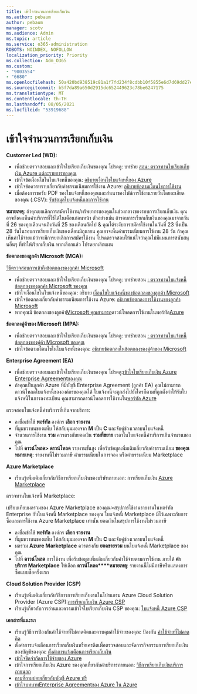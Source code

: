 ```yaml
---
title: เข้าใจจํานวนการเรียกเก็บเงิน
ms.author: pebaum
author: pebaum
manager: scotv
ms.audience: Admin
ms.topic: article
ms.service: o365-administration
ROBOTS: NOINDEX, NOFOLLOW
localization_priority: Priority
ms.collection: Adm_O365
ms.custom:
- "9003554"
- "6680"
ms.openlocfilehash: 50a420bd938519c81a1f7fd234f8cdbb10f5855e6d7d69dd27e261ebc7e0c091
ms.sourcegitcommit: b5f7da89a650d2915dc652449623c78be6247175
ms.translationtype: MT
ms.contentlocale: th-TH
ms.lasthandoff: 08/05/2021
ms.locfileid: "53919688"
---
```

# <a name="understand-billing-amount"></a>เข้าใจจํานวนการเรียกเก็บเงิน

**Customer Led (WD):**

- เพื่อช่วยตรวจสอบและเข้าใจใบเรียกเก็บเงินของคุณ โปรดดู: บทช่วย [สอน: ตรวจทานใบเรียกเก็บเงิน Azure แต่ละรายการของคุณ](https://docs.microsoft.com/azure/cost-management-billing/understand/review-individual-bill?WT.mc_id=Portal-Microsoft_Azure_Support)
- เข้าใจข้อเงื่อนไขในใบแจ้งหนี้ของคุณ: [อธิบายเงื่อนไขใบแจ้งหนี้ของ Azure](https://docs.microsoft.com/azure/cost-management-billing/understand/understand-invoice?WT.mc_id=Portal-Microsoft_Azure_Support)
- เข้าใจข้อควรทราบเกี่ยวกับค่าธรรมเนียมการใช้งาน Azure: [อธิบายข้อตามเงื่อนไขการใช้งาน](https://docs.microsoft.com/azure/cost-management-billing/understand/understand-usage?WT.mc_id=Portal-Microsoft_Azure_Support)
- เมื่อต้องการขอรับ PDF ของใบแจ้งหนี้ของคุณและสําเนาของไฟล์การใช้งานรายวันโดยละเอียดของคุณ (.CSV): [รับข้อมูลใบแจ้งหนี้และการใช้งาน](https://docs.microsoft.com/azure/billing/billing-download-azure-invoice-daily-usage-date?WT.mc_id=Portal-Microsoft_Azure_Support)

**หมายเหตุ**: ถ้าคุณยกเลิกการสมัครใช้งาน/ทรัพยากรของคุณในช่วงกลางของรอบการเรียกเก็บเงิน คุณอาจยังคงเห็นค่าบริการที่ใช้ได้ในเดือนก่อนหน้า ตัวอย่างเช่น ถ้ารอบการเรียกเก็บเงินของคุณมาจากวันที่ 26 ของทุกเดือนจนถึงวันที่ 25 ของเดือนถัดไป & คุณได้ระงับการสมัครใช้งานในวันที่ 23 ซึ่งเป็น 28 วันในรอบการเรียกเก็บเงินของเดือนมิถุนายน คุณอาจเห็นค่าธรรมเนียมการใช้งาน 28 วัน ถ้าคุณเห็นค่าใช้จ่ายแม้ว่าจะมีการยกเลิกการสมัครใช้งาน โปรดตรวจสอบให้แน่ใจว่าคุณไม่มีแผนการสนับสนุนอื่นๆ ที่ทําให้เรียกเก็บเงิน หากเลือกแล้ว โปรดยกเลิกแผน

**ข้อตกลงของลูกค้า Microsoft (MCA):**

[วิธีตรวจสอบการเข้าถึงข้อตกลงของลูกค้า Microsoft](https://docs.microsoft.com/azure/cost-management-billing/manage/download-azure-invoice-daily-usage-date?WT.mc_id=Portal-Microsoft_Azure_Support#check-access-to-a-microsoft-customer-agreement)

- เพื่อช่วยตรวจสอบและเข้าใจใบเรียกเก็บเงินของคุณ โปรดดู: บทช่วยสอน [: ตรวจทานใบแจ้งหนี้ข้อตกลงของลูกค้า Microsoft ของคุณ](https://docs.microsoft.com/azure/cost-management-billing/understand/review-customer-agreement-bill?WT.mc_id=Portal-Microsoft_Azure_Support)
- เข้าใจเงื่อนไขในใบแจ้งหนี้ของคุณ: อธิบาย [เงื่อนไขใบแจ้งหนี้ของข้อตกลงของลูกค้า Microsoft](https://docs.microsoft.com/azure/cost-management-billing/understand/mca-understand-your-invoice?WT.mc_id=Portal-Microsoft_Azure_Support)
- เข้าใจข้อตกลงเกี่ยวกับค่าธรรมเนียมการใช้งาน Azure: [อธิบายข้อตกลงการใช้งานของลูกค้า Microsoft](https://docs.microsoft.com/azure/cost-management-billing/understand/mca-understand-your-usage?WT.mc_id=Portal-Microsoft_Azure_Support)
- หากคุณมี ข้อตกลงของลูกค้า[Microsoft คุณสามารถ](https://docs.microsoft.com/azure/cost-management-billing/manage/download-azure-invoice-daily-usage-date?WT.mc_id=Portal-Microsoft_Azure_Support#check-access-to-a-microsoft-customer-agreement)ดาวน์โหลดการใช้งานในพอร์ทัล[Azure](https://portal.azure.com/)

**ข้อตกลงคู่ค้าของ Microsoft (MPA):**

- เพื่อช่วยตรวจสอบและเข้าใจใบเรียกเก็บเงินของคุณ โปรดดู: บทช่วยสอน [: ตรวจทานใบแจ้งหนี้ข้อตกลงของคู่ค้า Microsoft ของคุณ](https://docs.microsoft.com/azure/cost-management-billing/understand/review-partner-agreement-bill?WT.mc_id=Portal-Microsoft_Azure_Support)
- เข้าใจข้อตามเงื่อนไขในใบแจ้งหนี้ของคุณ: [อธิบายข้อตกลงในข้อตกลงของคู่ค้าของ Microsoft](https://docs.microsoft.com/azure/cost-management-billing/understand/mpa-invoice-terms?WT.mc_id=Portal-Microsoft_Azure_Support)

**Enterprise Agreement (EA)**

- เพื่อช่วยตรวจสอบและเข้าใจใบเรียกเก็บเงินของคุณ โปรดดู:[เข้าใจใบเรียกเก็บเงิน Azure Enterprise Agreementของคุณ](https://docs.microsoft.com/azure/cost-management-billing/understand/review-enterprise-agreement-bill?WT.mc_id=Portal-Microsoft_Azure_Support)
- ถ้าคุณเป็นลูกค้า Azure ที่มีบัญชี Enterprise Agreement (ลูกค้า EA) คุณไม่สามารถดาวน์โหลดใบแจ้งหนี้ขององค์กรของคุณได้ ใบแจ้งหนี้จะถูกส่งไปยังใครก็ตามที่ถูกตั้งค่าให้รับใบแจ้งหนี้ในการลงทะเบียน คุณสามารถดาวน์โหลดการใช้งานใน[พอร์ทัล Azure](https://portal.azure.com/)

ตรวจสอบใบแจ้งหนี้ค่าบริการที่เกินจากบริการ:

- ลงชื่อเข้าใช้ **พอร์ทัล** องค์กร **เลือก รายงาน**
- ที่มุมขวาบนของแท็บ ให้สลับมุมมองจาก **M** เป็น **C** และจับคู่ช่วงเวลาบนใบแจ้งหนี้
- จํานวนการใช้งาน **รวม** ควรตรงกับยอดเงิน **รวมที่ขยาย** เวลาในใบแจ้งหนี้ค่าบริการเกินจํานวนของคุณ
- ไปที่ **ดาวน์โหลด> ดาวน์โหลด** รายงานขั้นสูง เพื่อรับข้อมูลเพิ่มเติมเกี่ยวกับค่าธรรมเนียม **ของคุณ หมายเหตุ**: รายงานนี้ไม่รวมภาษี ค่าธรรมเนียมในการจอง หรือค่าธรรมเนียม Marketplace

**Azure Marketplace**

- เรียนรู้เพิ่มเติมเกี่ยวกับวิธีการเรียกเก็บเงินของบริษัทภายนอก: การเรียกเก็บเงิน [Azure Marketplace](https://docs.microsoft.com/azure/billing/billing-understand-your-azure-marketplace-charges?WT.mc_id=Portal-Microsoft_Azure_Support)

ตรวจทานใบแจ้งหนี้ Marketplace:

เปรียบเทียบผลรวมของ Azure Marketplace ของคุณ>สรุปการใช้งานรายงานในพอร์ทัล Enterprise กับใบแจ้งหนี้ Marketplace ของคุณ ใบแจ้งหนี้ Marketplace มีไว้เฉพาะกับการซื้อและการใช้งาน Azure Marketplace เท่านั้น ยอดเงินในสรุปการใช้งานไม่รวมภาษี

- ลงชื่อเข้าใช้ **พอร์ทัล** องค์กร **เลือก รายงาน**
- ที่มุมขวาบนของแท็บ ให้สลับมุมมองจาก **M** เป็น **C** และจับคู่ช่วงเวลาบนใบแจ้งหนี้
- ผลรวม **Azure Marketplace** ควรตรงกับ **ยอดขายรวม** บนใบแจ้งหนี้ Marketplace ของคุณ
- ไปที่ **ดาวน์โหลด** การใช้งาน เพื่อรับข้อมูลเพิ่มเติมเกี่ยวกับค่าใช้จ่ายตามการใช้งาน ภายใต้ **ค่าบริการ Marketplace** ให้เลือก **ดาวน์โหลด****หมายเหตุ**: รายงานนี้ไม่มีภาษีหรือแสดงการซื้อแบบซื้อครั้งแรก

**Cloud Solution Provider (CSP)**

- เรียนรู้เพิ่มเติมเกี่ยวกับวิธีการการเรียกเก็บงานในโปรแกรม Azure Cloud Solution Provider (Azure CSP):[การเรียกเก็บเงิน Azure CSP](https://docs.microsoft.com/azure/cloud-solution-provider/billing/azure-csp-billing-overview?WT.mc_id=Portal-Microsoft_Azure_Support)
- เรียนรู้เกี่ยวกับการอ่านและความเข้าใจใบเรียกเก็บเงิน CSP ของคุณ: [ใบแจ้งหนี้ Azure CSP](https://docs.microsoft.com/azure/cloud-solution-provider/billing/azure-csp-invoice?WT.mc_id=Portal-Microsoft_Azure_Support)

**เอกสารที่แนะนา**

- เรียนรู้วิธีการป้องกันค่าใช้จ่ายที่ไม่คาดคิดและควบคุมค่าใช้จ่ายของคุณ: ป้องกัน [ค่าใช้จ่ายที่ไม่คาดคิด](https://docs.microsoft.com/azure/cost-management-billing/manage/getting-started?WT.mc_id=Portal-Microsoft_Azure_Support)
- ตั้งค่าการแจ้งเตือนการเรียกเก็บเงินหรือเครดิตเพื่อตรวจสอบและจัดการกิจกรรมการเรียกเก็บเงินของบัญชีของคุณ: [ตั้งค่าการแจ้งเตือนการเรียกเก็บเงิน](https://docs.microsoft.com/azure/cost-management-billing/costs/cost-mgt-alerts-monitor-usage-spending?WT.mc_id=Portal-Microsoft_Azure_Support)
- [เข้าใจขีดจํากัดการใช้จ่ายของ Azure](https://docs.microsoft.com/azure/cost-management-billing/manage/spending-limit?WT.mc_id=Portal-Microsoft_Azure_Support)
- เข้าใจการเรียกเก็บเงิน Azure ของคุณเกี่ยวกับค่าบริการภายนอก: [วิธีการเรียกเก็บเงินบริการภายนอก](https://docs.microsoft.com/azure/cost-management-billing/understand/understand-azure-marketplace-charges?WT.mc_id=Portal-Microsoft_Azure_Support)
- [ถามที่ถามบ่อยเกี่ยวกับบัญชี Azure ฟรี](https://azure.microsoft.com/free/free-account-faq/)
- [เข้าใจบทบาทEnterprise Agreementของ Azure ใน Azure](https://docs.microsoft.com/azure/cost-management-billing/manage/understand-ea-roles?WT.mc_id=Portal-Microsoft_Azure_Support)